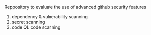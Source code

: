 Reppository to evaluate the use of advanced github security features

1. dependency & vulnerability scanning
2. secret scanning
3. code QL code scanning